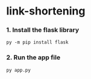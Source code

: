 # link-shortening

### 1. Install the flask library
    py -m pip install flask
### 2. Run the app file
    py app.py